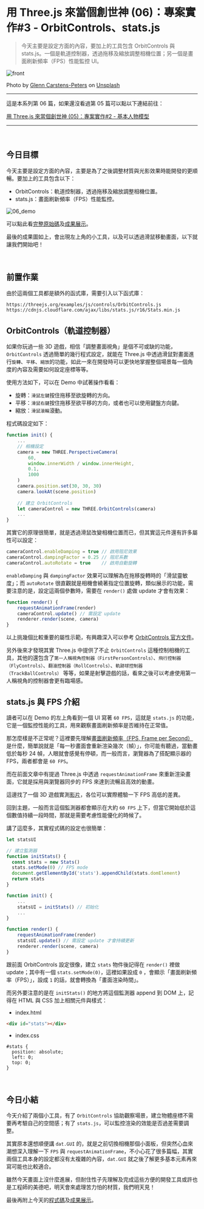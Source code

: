 # 用 Three.js 來當個創世神 (06)：專案實作#3 - OrbitControls、stats.js

> 今天主要是設定方面的內容，要加上的工具包含 OrbitControls 與 stats.js。一個是軌道控制器，透過拖移及縮放調整相機位置；另一個是畫面刷新頻率（FPS）性能監控 UI。

![front](https://images.unsplash.com/photo-1486572788966-cfd3df1f5b42?ixlib=rb-0.3.5&ixid=eyJhcHBfaWQiOjEyMDd9&s=b4da6b29141c3acee36f4fea461fa211&auto=format&fit=crop&w=1052&q=80)

Photo by [Glenn Carstens-Peters](https://unsplash.com/@glenncarstenspeters) on [Unsplash](https://unsplash.com/photos/0woyPEJQ7jc)

---

這是本系列第 06 篇，如果還沒看過第 05 篇可以點以下連結前往：

[用 Three.js 來當個創世神 (05)：專案實作#2 - 基本人物模型](https://ithelp.ithome.com.tw/articles/10200287)

---

 

## 今日目標

今天主要是設定方面的內容，主要是為了之後調整材質與光影效果時能開發的更順暢。要加上的工具包含以下：

- OrbitControls：軌道控制器，透過拖移及縮放調整相機位置。
- stats.js：畫面刷新頻率（FPS）性能監控。

![06_demo](https://i.imgur.com/pIdxxTs.gif)

可以點此看[完整原始碼](https://github.com/DezChuang/ironman-three.js/blob/master/day06_orbitControls/index.js)及[成果展示](https://dezchuang.github.io/ironman-three.js/day06_orbitControls/index.html)。

最後的成果圖如上，會出現左上角的小工具，以及可以透過滑鼠移動畫面，以下就讓我們開始吧！

 

## 前置作業

由於這兩個工具都是額外的函式庫，需要引入以下函式庫：

```html
https://threejs.org/examples/js/controls/OrbitControls.js
https://cdnjs.cloudflare.com/ajax/libs/stats.js/r16/Stats.min.js
```

## OrbitControls（軌道控制器）

如果你玩過一些 3D 遊戲，相信「調整畫面視角」是個不可或缺的功能，`OrbitControls` 透過簡單的幾行程式設定，就能在 Three.js 中透過滑鼠對畫面進行`旋轉`、`平移`、`縮放`的功能，如此一來在開發時可以更快地掌握整個場景每一個角度的內容及需要如何設定座標等等。

使用方法如下，可以在 Demo 中試著操作看看：

- 旋轉：`滑鼠左鍵`按住拖移至欲旋轉的方向。
- 平移：`滑鼠右鍵`按住拖移至欲平移的方向，或者也可以使用鍵盤方向鍵。
- 縮放：`滑鼠滾輪`滾動。

程式碼設定如下：

```javascript
function init() {
	...
	// 相機設定
	camera = new THREE.PerspectiveCamera(
		60,
		window.innerWidth / window.innerHeight,
		0.1,
		1000
	)
	camera.position.set(30, 30, 30)
	camera.lookAt(scene.position)
	
	// 建立 OrbitControls
	let cameraControl = new THREE.OrbitControls(camera)
	...
}
```

其實它的原理很簡單，就是透過滑鼠改變相機位置而已，但其實這元件還有許多屬性可以設定：

```javascript
cameraControl.enableDamping = true // 啟用阻尼效果
cameraControl.dampingFactor = 0.25 // 阻尼系數
cameraControl.autoRotate = true    // 啟用自動旋轉
```

`enableDamping` 與 `dampingFactor` 效果可以理解為在拖移旋轉時的「滑鼠靈敏度」；而 `autoRotate` 很直觀就是相機會繞著指定位置旋轉，類似展示的功能，需要注意的是，設定這兩個參數時，需要在 `render()` 處做 update 才會有效果：

```javascript
function render() {
	requestAnimationFrame(render)
	cameraControl.update() // 需設定 update
	renderer.render(scene, camera)
}
```

以上挑幾個比較重要的屬性示範，有興趣深入可以參考 [OrbitControls 官方文件](https://threejs.org/docs/#examples/controls/OrbitControls)。

另外後來才發現其實 Three.js 中提供了不止 `OrbitControls` 這種控制相機的工具，其他的還包含了`第一人稱視角控制器（FirstPersonControls）`、`飛行控制器（FlyControls）`、`翻滾控制器（RollControls）`、`軌跡球控制器（TrackBallControls）` 等等，如果是射擊遊戲的話，看來之後可以考慮使用第一人稱視角的控制器會更有臨場感。

## stats.js 與 FPS 介紹

讀者可以在 Demo 的左上角看到一個 UI 寫著 `60 FPS`，這就是 `stats.js` 的功能，它是一個監控性能的工具，用來觀察畫面刷新頻率是否維持在正常值。

那怎麼樣是不正常呢？這裡要先理解[畫面刷新頻率（FPS, Frame per Second）](https://zh.wikipedia.org/wiki/%E5%B8%A7%E7%8E%87)是什麼，簡單說就是「每一秒畫面會重新渲染幾次（幀）」，你可能有聽過，當動畫低於每秒 24 幀，人眼就會感覺有停頓，而一般而言，瀏覽器為了搭配顯示器的 FPS，兩者都會是  `60 FPS`。

而在前面文章中有提過 Three.js 中透過 `requestAnimationFrame` 來重新渲染畫面，它就是採用與瀏覽器同步的 FPS 來達到流暢且高效的動畫。

這邊找了一個 3D 遊戲實測[影片](https://www.youtube.com/watch?v=rx704_XjGRM)，各位可以實際體驗一下 FPS 高低的差異。

回到主題，一般而言這個監測器都會顯示在大約 `60 FPS` 上下，但當它開始低於這個數值持續一段時間，那就是需要考慮性能優化的時候了。

講了這麼多，其實程式碼的設定也很簡單：

```javascript
let statsUI

// 建立監測器
function initStats() {
  const stats = new Stats()
  stats.setMode(0) // FPS mode
  document.getElementById('stats').appendChild(stats.domElement)
  return stats
}

function init() {
	...
	statsUI = initStats() // 初始化
	...
}

function render() {
	requestAnimationFrame(render)
	statsUI.update() // 需設定 update 才會持續更新
	renderer.render(scene, camera)
}
```

跟前面 OrbitControls 設定很像，建立 `stats` 物件後記得在 `render()` 裡做 update；其中有一個 `stats.setMode(0)`，這裡如果設成 `0` ，會顯示「畫面刷新頻率（FPS）」，設成 `1` 的話，就會轉換為「畫面渲染時間」。

而另外要注意的是在 `initStats()` 的地方將這個監測器 append 到 DOM 上，記得在 HTML 與 CSS 加上相關元件與樣式：

- index.html

```html
<div id="stats"></div>
```

- index.css

```
#stats {
  position: absolute;
  left: 0;
  top: 0;
}
```

 

## 今日小結

今天介紹了兩個小工具，有了 `OrbitControls` 協助觀察場景，建立物體座標不需要再考驗自己的空間感；有了 `stats.js`，可以監控渲染的效能是否過差需要調整。

其實原本還想順便講 `dat.GUI` 的，就是之前切換相機那個小面板，但突然心血來潮想深入理解一下 `FPS` 與 `requestAnimationFrame`，不小心花了很多篇幅，其實兩個工具本身的設定都沒有太複雜的內容，`dat.GUI` 就之後了解更多基本元素再來寫可能也比較適合。

雖然今天畫面上沒什麼進展，但耐住性子先理解及完成這些方便的開發工具或許也是工程師的美德吧，明天會來處理苦力怕的材質，我們明天見！

最後再附上今天的[程式碼](https://github.com/DezChuang/ironman-three.js/blob/master/day06_orbitControls/index.js)及[成果展示](https://dezchuang.github.io/ironman-three.js/day06_orbitControls/index.html)。